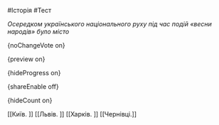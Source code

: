 #Історія #Тест

*Осередком українського національного руху під час подій «весни народів» було місто*

{noChangeVote on}

{preview on}

{hideProgress on}

{shareEnable off}

{hideCount on}

[[Київ. ]]
[[Львів. ]]
[[Харків. ]]
[[Чернівці.]]
